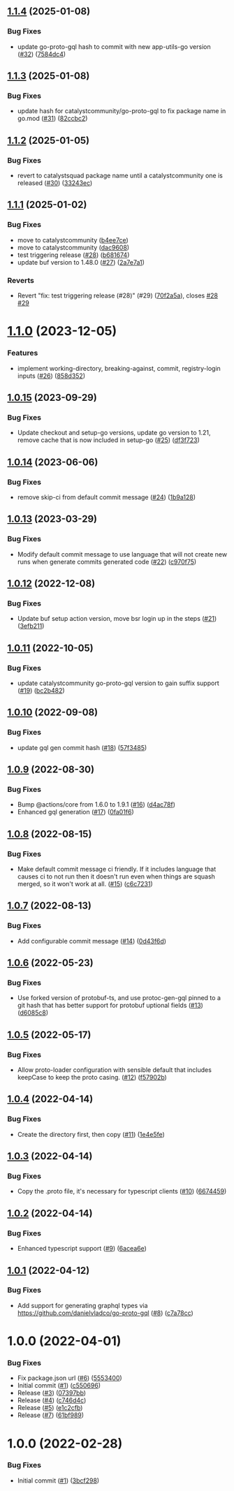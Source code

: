 ## [1.1.4](https://github.com/catalystcommunity/action-buf/compare/v1.1.3...v1.1.4) (2025-01-08)


### Bug Fixes

* update go-proto-gql hash to commit with new app-utils-go version ([#32](https://github.com/catalystcommunity/action-buf/issues/32)) ([7584dc4](https://github.com/catalystcommunity/action-buf/commit/7584dc4e46a2995a1f2e410e87ce4182f4fb5148))

## [1.1.3](https://github.com/catalystcommunity/action-buf/compare/v1.1.2...v1.1.3) (2025-01-08)


### Bug Fixes

* update hash for catalystcommunity/go-proto-gql to fix package name in go.mod ([#31](https://github.com/catalystcommunity/action-buf/issues/31)) ([82ccbc2](https://github.com/catalystcommunity/action-buf/commit/82ccbc22909383a12b712576cf6d3485345be548))

## [1.1.2](https://github.com/catalystcommunity/action-buf/compare/v1.1.1...v1.1.2) (2025-01-05)


### Bug Fixes

* revert to catalystsquad package name until a catalystcommunity one is released ([#30](https://github.com/catalystcommunity/action-buf/issues/30)) ([33243ec](https://github.com/catalystcommunity/action-buf/commit/33243ec7c6df950314d1f073b4884b8d612759eb))

## [1.1.1](https://github.com/catalystcommunity/action-buf/compare/v1.1.0...v1.1.1) (2025-01-02)


### Bug Fixes

* move to catalystcommunity ([b4ee7ce](https://github.com/catalystcommunity/action-buf/commit/b4ee7ceeb6b1f137e9971bc7560aee7ea301b2dc))
* move to catalystcommunity ([dac9608](https://github.com/catalystcommunity/action-buf/commit/dac9608771d3799c9267fcfb896c53d6b102c122))
* test triggering release ([#28](https://github.com/catalystcommunity/action-buf/issues/28)) ([b681674](https://github.com/catalystcommunity/action-buf/commit/b681674e5f5f5386ed2cc978f336c1961bada23e))
* update buf version to 1.48.0 ([#27](https://github.com/catalystcommunity/action-buf/issues/27)) ([2a7e7a1](https://github.com/catalystcommunity/action-buf/commit/2a7e7a1e9c7975a2ecf920059b67d2bdab96b18a))


### Reverts

* Revert "fix: test triggering release (#28)" (#29) ([70f2a5a](https://github.com/catalystcommunity/action-buf/commit/70f2a5a28e048b6da206cb8b80fd8c8e5f2b98f2)), closes [#28](https://github.com/catalystcommunity/action-buf/issues/28) [#29](https://github.com/catalystcommunity/action-buf/issues/29)

# [1.1.0](https://github.com/catalystcommunity/action-buf/compare/v1.0.15...v1.1.0) (2023-12-05)


### Features

* implement working-directory, breaking-against, commit, registry-login inputs ([#26](https://github.com/catalystcommunity/action-buf/issues/26)) ([858d352](https://github.com/catalystcommunity/action-buf/commit/858d352afc4cc515eb4172cc7b4e2f2cb5766b8f))

## [1.0.15](https://github.com/catalystcommunity/action-buf/compare/v1.0.14...v1.0.15) (2023-09-29)


### Bug Fixes

* Update checkout and setup-go versions, update go version to 1.21, remove cache that is now included in setup-go ([#25](https://github.com/catalystcommunity/action-buf/issues/25)) ([df3f723](https://github.com/catalystcommunity/action-buf/commit/df3f723832f941f2f89b8cfbc2f605cb66fc77b1))

## [1.0.14](https://github.com/catalystcommunity/action-buf/compare/v1.0.13...v1.0.14) (2023-06-06)


### Bug Fixes

* remove skip-ci from default commit message ([#24](https://github.com/catalystcommunity/action-buf/issues/24)) ([1b9a128](https://github.com/catalystcommunity/action-buf/commit/1b9a1283b5f0ade452e774b2197c5bf7f34434ea))

## [1.0.13](https://github.com/catalystcommunity/action-buf/compare/v1.0.12...v1.0.13) (2023-03-29)


### Bug Fixes

* Modify default commit message to use language that will not create new runs when generate commits generated code ([#22](https://github.com/catalystcommunity/action-buf/issues/22)) ([c970f75](https://github.com/catalystcommunity/action-buf/commit/c970f75ddca355ff018f4033ee5c24c24754e746))

## [1.0.12](https://github.com/catalystcommunity/action-buf/compare/v1.0.11...v1.0.12) (2022-12-08)


### Bug Fixes

* Update buf setup action version, move bsr login up in the steps ([#21](https://github.com/catalystcommunity/action-buf/issues/21)) ([3efb211](https://github.com/catalystcommunity/action-buf/commit/3efb211118ddeb404a0ded1a18a7065c104ebeb0))

## [1.0.11](https://github.com/catalystcommunity/action-buf/compare/v1.0.10...v1.0.11) (2022-10-05)


### Bug Fixes

* update catalystcommunity go-proto-gql version to gain suffix support ([#19](https://github.com/catalystcommunity/action-buf/issues/19)) ([bc2b482](https://github.com/catalystcommunity/action-buf/commit/bc2b482a910c93eb2723397728dd9ce5d6ffccd6))

## [1.0.10](https://github.com/catalystcommunity/action-buf/compare/v1.0.9...v1.0.10) (2022-09-08)


### Bug Fixes

* update gql gen commit hash ([#18](https://github.com/catalystcommunity/action-buf/issues/18)) ([57f3485](https://github.com/catalystcommunity/action-buf/commit/57f3485b22d12e9924de633977a2c52a382d5536))

## [1.0.9](https://github.com/catalystcommunity/action-buf/compare/v1.0.8...v1.0.9) (2022-08-30)


### Bug Fixes

* Bump @actions/core from 1.6.0 to 1.9.1 ([#16](https://github.com/catalystcommunity/action-buf/issues/16)) ([d4ac78f](https://github.com/catalystcommunity/action-buf/commit/d4ac78fb807e5cb0743b7bcdc2f3c945862d2a66))
* Enhanced gql generation ([#17](https://github.com/catalystcommunity/action-buf/issues/17)) ([0fa01f6](https://github.com/catalystcommunity/action-buf/commit/0fa01f6c35d980dfaced55d0ad7552ef37c57256))

## [1.0.8](https://github.com/catalystcommunity/action-buf/compare/v1.0.7...v1.0.8) (2022-08-15)


### Bug Fixes

* Make default commit message ci friendly. If it includes language that causes ci to not run then it doesn't run even when things are squash merged, so it won't work at all. ([#15](https://github.com/catalystcommunity/action-buf/issues/15)) ([c6c7231](https://github.com/catalystcommunity/action-buf/commit/c6c72314a3ce8ac774d10857fcd1380915cb9e8e))

## [1.0.7](https://github.com/catalystcommunity/action-buf/compare/v1.0.6...v1.0.7) (2022-08-13)


### Bug Fixes

* Add configurable commit message ([#14](https://github.com/catalystcommunity/action-buf/issues/14)) ([0d43f6d](https://github.com/catalystcommunity/action-buf/commit/0d43f6dcd5615600cb8d952ac574136ffa58df18))

## [1.0.6](https://github.com/catalystcommunity/action-buf/compare/v1.0.5...v1.0.6) (2022-05-23)


### Bug Fixes

* Use forked version of protobuf-ts, and use protoc-gen-gql pinned to a git hash that has better support for protobuf uptional fields ([#13](https://github.com/catalystcommunity/action-buf/issues/13)) ([d6085c8](https://github.com/catalystcommunity/action-buf/commit/d6085c8dc9a7fa3e6bd28808c2f182581a89dbaf))

## [1.0.5](https://github.com/catalystcommunity/action-buf/compare/v1.0.4...v1.0.5) (2022-05-17)


### Bug Fixes

* Allow proto-loader configuration with sensible default that includes keepCase to keep the proto casing. ([#12](https://github.com/catalystcommunity/action-buf/issues/12)) ([f57902b](https://github.com/catalystcommunity/action-buf/commit/f57902bada161c0f906987614400db9dd6ee2862))

## [1.0.4](https://github.com/catalystcommunity/action-buf/compare/v1.0.3...v1.0.4) (2022-04-14)


### Bug Fixes

* Create the directory first, then copy ([#11](https://github.com/catalystcommunity/action-buf/issues/11)) ([1e4e5fe](https://github.com/catalystcommunity/action-buf/commit/1e4e5fe509e85de46bb11469c43627fbacad9b47))

## [1.0.3](https://github.com/catalystcommunity/action-buf/compare/v1.0.2...v1.0.3) (2022-04-14)


### Bug Fixes

* Copy the .proto file, it's necessary for typescript clients ([#10](https://github.com/catalystcommunity/action-buf/issues/10)) ([6674459](https://github.com/catalystcommunity/action-buf/commit/6674459b5c097c01d87ec09f40e861688e622855))

## [1.0.2](https://github.com/catalystcommunity/action-buf/compare/v1.0.1...v1.0.2) (2022-04-14)


### Bug Fixes

* Enhanced typescript support ([#9](https://github.com/catalystcommunity/action-buf/issues/9)) ([6acea6e](https://github.com/catalystcommunity/action-buf/commit/6acea6e9341aade9db38469ff87faf49eed2b2cc))

## [1.0.1](https://github.com/catalystcommunity/action-buf/compare/v1.0.0...v1.0.1) (2022-04-12)


### Bug Fixes

* Add support for generating graphql types via https://github.com/danielvladco/go-proto-gql ([#8](https://github.com/catalystcommunity/action-buf/issues/8)) ([c7a78cc](https://github.com/catalystcommunity/action-buf/commit/c7a78cccee52867a360bd3bb4ae494bf2ea053ff))

# 1.0.0 (2022-04-01)


### Bug Fixes

* Fix package.json url ([#6](https://github.com/catalystcommunity/action-buf/issues/6)) ([5553400](https://github.com/catalystcommunity/action-buf/commit/5553400ce329b431068be01f5567475af6cd0242))
* Initial commit ([#1](https://github.com/catalystcommunity/action-buf/issues/1)) ([c550696](https://github.com/catalystcommunity/action-buf/commit/c550696ab42a67a81f087b4018710218b49c446a))
* Release ([#3](https://github.com/catalystcommunity/action-buf/issues/3)) ([07397bb](https://github.com/catalystcommunity/action-buf/commit/07397bbafe3274efa30279dbed2e048b4a0d33e6))
* Release ([#4](https://github.com/catalystcommunity/action-buf/issues/4)) ([c746d4c](https://github.com/catalystcommunity/action-buf/commit/c746d4c1688539939d8fb04a9faa461dc6b89782))
* Release ([#5](https://github.com/catalystcommunity/action-buf/issues/5)) ([e1c2cfb](https://github.com/catalystcommunity/action-buf/commit/e1c2cfb8a797f23522bbff52d9cc023bf3e52963))
* Release ([#7](https://github.com/catalystcommunity/action-buf/issues/7)) ([61bf989](https://github.com/catalystcommunity/action-buf/commit/61bf989aa2c667707cb35a3ff6afb16ce063a779))

# 1.0.0 (2022-02-28)


### Bug Fixes

* Initial commit ([#1](https://github.com/catalystcommunity/action-composite-action-template/issues/1)) ([3bcf298](https://github.com/catalystcommunity/action-composite-action-template/commit/3bcf298630471c46d9f9a1f3a24c2c15342e1855))
